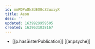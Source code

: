 ```yaml
---
id: mmPDPwOkZdEO0cZ3uxiyX
title: Aeon
desc: ''
updated: 1639929959505
created: 1639631038167
---
```



- [[p.hasSisterPublication]] [[ar.psyche]]
